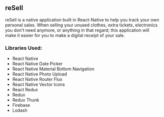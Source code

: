 ## reSell 
reSell is a native application built in React-Native to help you track your own personal sales. When selling your unused clothes, 
extra tickets, electronics you don't need anymore, or anything in that regard; this application will make it 
easier for you to make a digital receipt of your sale. 

### Libraries Used:
-   React Native 
-   React Native Date Picker
-   React Native Material Bottom Navigation
-   React Native Photo Upload
-   React Native Router Flux
-   React Native Vector Icons
-   React Redux
-   Redux
-   Redux Thunk
-   Firebase
-   Lodash
